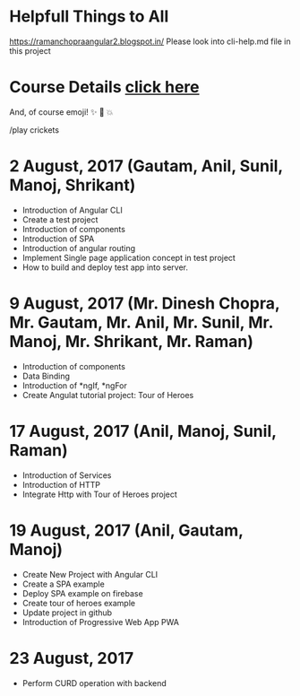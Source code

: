 # Helpfull Things to All
  https://ramanchopraangular2.blogspot.in/ 
  Please look into cli-help.md file in this project

# Course Details [click here](https://github.com/DineshChopra/AngularNinja/blob/master/course-details.md)

And, of course emoji! :sparkles: :camel: :boom:

/play crickets
  
# 2 August, 2017 (Gautam, Anil, Sunil, Manoj, Shrikant)
* Introduction of Angular CLI
* Create a test project
* Introduction of components
* Introduction of SPA
* Introduction of angular routing
* Implement Single page application concept in test project
* How to build and deploy test app into server.

# 9 August, 2017 (Mr. Dinesh Chopra, Mr. Gautam, Mr. Anil, Mr. Sunil, Mr. Manoj, Mr. Shrikant, Mr. Raman)
* Introduction of components
* Data Binding
* Introduction of *ngIf, *ngFor
* Create Angulat tutorial project: Tour of Heroes

# 17 August, 2017 (Anil, Manoj, Sunil, Raman)
* Introduction of Services
* Introduction of HTTP
* Integrate Http with Tour of Heroes project

# 19 August, 2017 (Anil, Gautam, Manoj)
* Create New Project with Angular CLI
* Create a SPA example
* Deploy SPA example on firebase
* Create tour of heroes example
* Update project in github
* Introduction of Progressive Web App PWA

# 23 August, 2017
* Perform CURD operation with backend